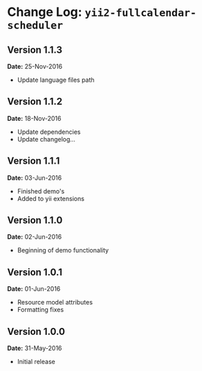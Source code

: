Change Log: `yii2-fullcalendar-scheduler`
=========================================

## Version 1.1.3

**Date:** 25-Nov-2016

- Update language files path


## Version 1.1.2

**Date:** 18-Nov-2016

- Update dependencies
- Update changelog...

## Version 1.1.1

**Date:** 03-Jun-2016

- Finished demo's
- Added to yii extensions

## Version 1.1.0

**Date:** 02-Jun-2016

- Beginning of demo functionality

## Version 1.0.1

**Date:** 01-Jun-2016

- Resource model attributes
- Formatting fixes

## Version 1.0.0

**Date:** 31-May-2016

- Initial release